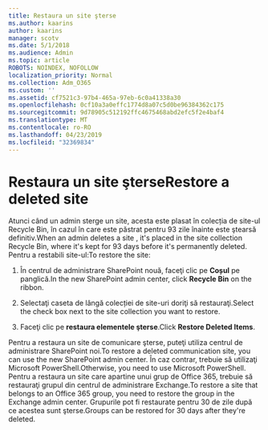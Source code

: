 ```yaml
---
title: Restaura un site şterse
ms.author: kaarins
author: kaarins
manager: scotv
ms.date: 5/1/2018
ms.audience: Admin
ms.topic: article
ROBOTS: NOINDEX, NOFOLLOW
localization_priority: Normal
ms.collection: Adm_O365
ms.custom: ''
ms.assetid: cf7521c3-97b4-465a-97eb-6c0a41338a30
ms.openlocfilehash: 0cf10a3a0effc1774d8a07c5d0be96384362c175
ms.sourcegitcommit: 9d78905c512192ffc4675468abd2efc5f2e4baf4
ms.translationtype: MT
ms.contentlocale: ro-RO
ms.lasthandoff: 04/23/2019
ms.locfileid: "32369834"
---
```

# <a name="restore-a-deleted-site"></a><span data-ttu-id="14738-102">Restaura un site şterse</span><span class="sxs-lookup"><span data-stu-id="14738-102">Restore a deleted site</span></span>

<span data-ttu-id="14738-103">Atunci când un admin sterge un site, acesta este plasat în colecția de site-ul Recycle Bin, în cazul în care este păstrat pentru 93 zile înainte este ştearsă definitiv.</span><span class="sxs-lookup"><span data-stu-id="14738-103">When an admin deletes a site , it's placed in the site collection Recycle Bin, where it's kept for 93 days before it's permanently deleted.</span></span> <span data-ttu-id="14738-104">Pentru a restabili site-ul:</span><span class="sxs-lookup"><span data-stu-id="14738-104">To restore the site:</span></span>
  
1. <span data-ttu-id="14738-105">În centrul de administrare SharePoint nouă, faceţi clic pe **Coșul** pe panglică.</span><span class="sxs-lookup"><span data-stu-id="14738-105">In the new SharePoint admin center, click **Recycle Bin** on the ribbon.</span></span> 
    
2. <span data-ttu-id="14738-106">Selectaţi caseta de lângă colecției de site-uri doriţi să restauraţi.</span><span class="sxs-lookup"><span data-stu-id="14738-106">Select the check box next to the site collection you want to restore.</span></span>
    
3. <span data-ttu-id="14738-107">Faceţi clic pe **restaura elementele şterse**.</span><span class="sxs-lookup"><span data-stu-id="14738-107">Click **Restore Deleted Items**.</span></span>
    
<span data-ttu-id="14738-108">Pentru a restaura un site de comunicare şterse, puteţi utiliza centrul de administrare SharePoint noi.</span><span class="sxs-lookup"><span data-stu-id="14738-108">To restore a deleted communication site, you can use the new SharePoint admin center.</span></span> <span data-ttu-id="14738-109">În caz contrar, trebuie să utilizaţi Microsoft PowerShell.</span><span class="sxs-lookup"><span data-stu-id="14738-109">Otherwise, you need to use Microsoft PowerShell.</span></span> <span data-ttu-id="14738-110">Pentru a restaura un site care apartine unui grup de Office 365, trebuie să restauraţi grupul din centrul de administrare Exchange.</span><span class="sxs-lookup"><span data-stu-id="14738-110">To restore a site that belongs to an Office 365 group, you need to restore the group in the Exchange admin center.</span></span> <span data-ttu-id="14738-111">Grupurile pot fi restaurate pentru 30 de zile după ce acestea sunt şterse.</span><span class="sxs-lookup"><span data-stu-id="14738-111">Groups can be restored for 30 days after they're deleted.</span></span>
  

